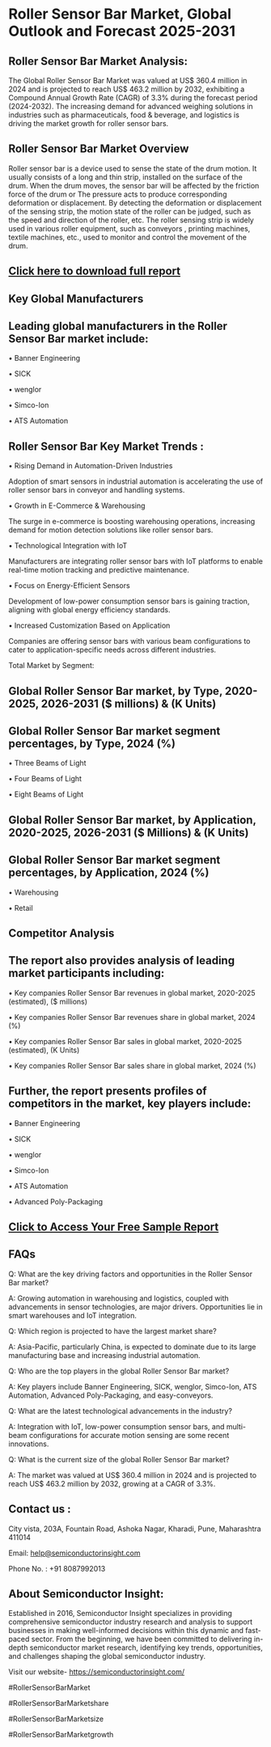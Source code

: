 Roller Sensor Bar Market, Global Outlook and Forecast 2025-2031
=
Roller Sensor Bar Market Analysis:
-
The Global Roller Sensor Bar Market was valued at US$ 360.4 million in 2024 and is projected to reach US$ 463.2 million by 2032, exhibiting a Compound Annual Growth Rate (CAGR) of 3.3% during the forecast period (2024-2032).
The increasing demand for advanced weighing solutions in industries such as pharmaceuticals, food & beverage, and logistics is driving the market growth for roller sensor bars.

Roller Sensor Bar Market Overview
-
Roller sensor bar is a device used to sense the state of the drum motion. It usually consists of a long and thin strip, installed on the surface of the drum. When the drum moves, the sensor bar will be affected by the friction force of the drum or The pressure acts to produce corresponding deformation or displacement. By detecting the deformation or displacement of the sensing strip, the motion state of the roller can be judged, such as the speed and direction of the roller, etc. The roller sensing strip is widely used in various roller equipment, such as conveyors , printing machines, textile machines, etc., used to monitor and control the movement of the drum.

[Click here to download full report](https://semiconductorinsight.com/report/roller-sensor-bar-market/)
-
Key Global Manufacturers
-
Leading global manufacturers in the Roller Sensor Bar market include:
-
•	Banner Engineering

•	SICK

•	wenglor

•	Simco-Ion

•	ATS Automation

Roller Sensor Bar Key Market Trends  :
-
•	Rising Demand in Automation-Driven Industries

Adoption of smart sensors in industrial automation is accelerating the use of roller sensor bars in conveyor and handling systems.

•	Growth in E-Commerce & Warehousing

The surge in e-commerce is boosting warehousing operations, increasing demand for motion detection solutions like roller sensor bars.

•	Technological Integration with IoT

Manufacturers are integrating roller sensor bars with IoT platforms to enable real-time motion tracking and predictive maintenance.

•	Focus on Energy-Efficient Sensors

Development of low-power consumption sensor bars is gaining traction, aligning with global energy efficiency standards.

•	Increased Customization Based on Application

Companies are offering sensor bars with various beam configurations to cater to application-specific needs across different industries.

Total Market by Segment:

Global Roller Sensor Bar market, by Type, 2020-2025, 2026-2031 ($ millions) & (K Units)
-
Global Roller Sensor Bar market segment percentages, by Type, 2024 (%)
-
•	Three Beams of Light

•	Four Beams of Light

•	Eight Beams of Light

Global Roller Sensor Bar market, by Application, 2020-2025, 2026-2031 ($ Millions) & (K Units)
-
Global Roller Sensor Bar market segment percentages, by Application, 2024 (%)
-
•	Warehousing

•	Retail

Competitor Analysis
-
The report also provides analysis of leading market participants including:
-
•	Key companies Roller Sensor Bar revenues in global market, 2020-2025 (estimated), ($ millions)

•	Key companies Roller Sensor Bar revenues share in global market, 2024 (%)

•	Key companies Roller Sensor Bar sales in global market, 2020-2025 (estimated), (K Units)

•	Key companies Roller Sensor Bar sales share in global market, 2024 (%)

Further, the report presents profiles of competitors in the market, key players include:
-
•	Banner Engineering

•	SICK

•	wenglor

•	Simco-Ion

•	ATS Automation

•	Advanced Poly-Packaging

[Click to Access Your Free Sample Report](https://semiconductorinsight.com/report/roller-sensor-bar-market/)
-
FAQs
-
Q: What are the key driving factors and opportunities in the Roller Sensor Bar market?

A: Growing automation in warehousing and logistics, coupled with advancements in sensor technologies, are major drivers. Opportunities lie in smart warehouses and IoT integration.

Q: Which region is projected to have the largest market share?

A: Asia-Pacific, particularly China, is expected to dominate due to its large manufacturing base and increasing industrial automation.

Q: Who are the top players in the global Roller Sensor Bar market?

A: Key players include Banner Engineering, SICK, wenglor, Simco-Ion, ATS Automation, Advanced Poly-Packaging, and easy-conveyors.

Q: What are the latest technological advancements in the industry?

A: Integration with IoT, low-power consumption sensor bars, and multi-beam configurations for accurate motion sensing are some recent innovations.

Q: What is the current size of the global Roller Sensor Bar market?

A: The market was valued at US$ 360.4 million in 2024 and is projected to reach US$ 463.2 million by 2032, growing at a CAGR of 3.3%.

Contact us : 
-
City vista, 203A, Fountain Road, Ashoka Nagar, Kharadi, Pune, Maharashtra 411014

Email: help@semiconductorinsight.com

Phone No. : +91 8087992013

About Semiconductor Insight:
-
Established in 2016, Semiconductor Insight specializes in providing comprehensive semiconductor industry research and analysis to support businesses in making well-informed decisions within this dynamic and fast-paced sector. From the beginning, we have been committed to delivering in-depth semiconductor market research, identifying key trends, opportunities, and challenges shaping the global semiconductor industry.

Visit our website- https://semiconductorinsight.com/

#RollerSensorBarMarket 

#RollerSensorBarMarketshare

#RollerSensorBarMarketsize

#RollerSensorBarMarketgrowth 
 
 


